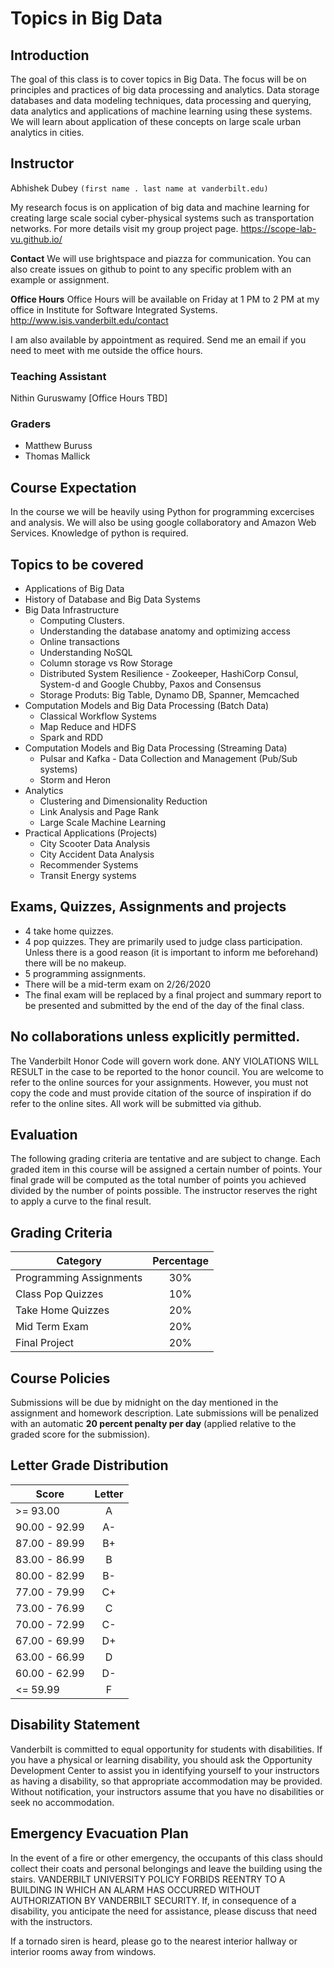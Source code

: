 # Topics in Big Data


## Introduction

The goal of this class is to cover topics in Big Data. The focus will be on principles and practices of big data processing and analytics. Data storage databases and data modeling techniques, data processing and querying, data analytics and applications of machine learning using these systems. We will learn about application of these concepts on large scale urban analytics in cities. 

## Instructor

Abhishek Dubey `(first name . last name at vanderbilt.edu)`

My research focus is on application of big data and machine learning for creating large scale social cyber-physical systems such as transportation networks. For more details visit my group project page. https://scope-lab-vu.github.io/

**Contact** We will use brightspace and piazza for communication. You can also create issues on github to point to any specific problem with an example or assignment. 

**Office Hours** Office Hours will be available on Friday at 1 PM to 2 PM at my office in Institute for Software Integrated Systems. http://www.isis.vanderbilt.edu/contact

I am also available by appointment as required. Send me an email if you need to meet with me outside the office hours.

### Teaching Assistant 

Nithin Guruswamy [Office Hours TBD]

### Graders

- Matthew Buruss
- Thomas Mallick

## Course Expectation

In the course we will be heavily using Python for programming excercises and analysis. We will also be using google collaboratory and Amazon Web Services. Knowledge of python is required.

## Topics to be covered
- Applications of Big Data
- History of Database and Big Data Systems
- Big Data Infrastructure
  - Computing Clusters. 
  - Understanding the database anatomy and optimizing access
  - Online transactions
  - Understanding NoSQL
  - Column storage vs Row Storage
  - Distributed System Resilience - Zookeeper, HashiCorp Consul, System-d and Google Chubby, Paxos and Consensus
  - Storage Produts: Big Table, Dynamo DB, Spanner, Memcached
- Computation Models and Big Data Processing (Batch Data)
  - Classical Workflow Systems
  - Map Reduce and HDFS
  - Spark and RDD
- Computation Models and Big Data Processing (Streaming Data)
  - Pulsar and Kafka - Data Collection and Management (Pub/Sub systems)
  - Storm and Heron
- Analytics
  - Clustering and Dimensionality Reduction
  - Link Analysis and Page Rank
  - Large Scale Machine Learning
- Practical Applications (Projects)
  - City Scooter Data Analysis 
  - City Accident Data Analysis
  - Recommender Systems
  - Transit Energy systems
  
 ## Exams, Quizzes, Assignments and projects
 
- 4 take home quizzes.
- 4 pop quizzes. They are primarily used to judge class participation. Unless there is a good reason (it is important to inform me beforehand) there will be no makeup. 
- 5 programming assignments. 
- There will be a mid-term exam on 2/26/2020
- The final exam will be replaced by a final project and summary report to be presented and submitted by the end of the day of the final class.  

## No collaborations unless explicitly permitted.

The Vanderbilt Honor Code will govern work done. ANY VIOLATIONS WILL RESULT in the case to be reported to the honor council. You are welcome to refer to the online sources for your assignments. However, you must not copy the code and must provide citation of the source of inspiration if do refer to the online sites. All work will be submitted via github.

## Evaluation

The following grading criteria are tentative and are
subject to change. Each graded item in this course will be assigned a
certain number of points. Your final grade will be computed as the total
number of points you achieved divided by the number of points possible.
The instructor reserves the right to apply a curve to the final result.


## Grading Criteria

| Category        | Percentage  |
| ------------- |:-------------:| 
| Programming Assignments    | 30% | 
| Class Pop Quizzes    | 10% | 
| Take Home Quizzes          | 20% |
| Mid Term Exam | 20%|
| Final Project              | 20% |


## Course Policies

Submissions will be due by midnight on the day mentioned in the assignment and homework description. Late submissions will be penalized with an automatic **20 percent penalty per day** (applied relative to the graded score for the submission).

## Letter Grade Distribution

| Score        | Letter  |
| ------------- |:-------------:| 
| >= 93.00    |   A      |
| 90.00 - 92.99  |  A-   |
| 87.00 - 89.99 | B+     |
| 83.00 - 86.99  | B     |
| 80.00 - 82.99  | B-     |
| 77.00 - 79.99  | C+  |
| 73.00 - 76.99  | C  |
| 70.00 - 72.99  | C-  |
| 67.00 - 69.99  | D+  |
| 63.00 - 66.99  | D  |
| 60.00 - 62.99  | D-  |
| <= 59.99   |  F  |


## Disability Statement

Vanderbilt is committed to equal opportunity
for students with disabilities. If you have a physical or learning
disability, you should ask the Opportunity Development Center to assist
you in identifying yourself to your instructors as having a disability,
so that appropriate accommodation may be provided. Without notification,
your instructors assume that you have no disabilities or seek no
accommodation.

## Emergency Evacuation Plan

 In the event of a fire or other emergency,
the occupants of this class should collect their coats and personal
belongings and leave the building using the stairs. VANDERBILT
UNIVERSITY POLICY FORBIDS REENTRY TO A BUILDING IN WHICH AN ALARM HAS
OCCURRED WITHOUT AUTHORIZATION BY VANDERBILT SECURITY. If, in
consequence of a disability, you anticipate the need for assistance,
please discuss that need with the instructors.

If a tornado siren is heard, please go to the nearest interior hallway or interior rooms away from windows.
